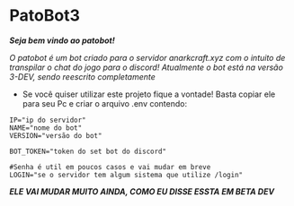 # PatoBot3
 
***Seja bem vindo ao patobot!***

*O patobot é um bot criado para o servidor anarkcraft.xyz
com o intuito de transpilar o chat do jogo para o discord!
Atualmente o bot está na versão 3-DEV, sendo reescrito completamente*

- Se você quiser utilizar este projeto fique a vontade!
Basta copiar ele para seu Pc e criar o arquivo .env contendo:
```env
IP="ip do servidor"
NAME="nome do bot"
VERSION="versão do bot"

BOT_TOKEN="token do set bot do discord"

#Senha é util em poucos casos e vai mudar em breve
LOGIN="se o servidor tem algum sistema que utilize /login"
```

***ELE VAI MUDAR MUITO AINDA, COMO EU DISSE ESSTA EM BETA DEV***
